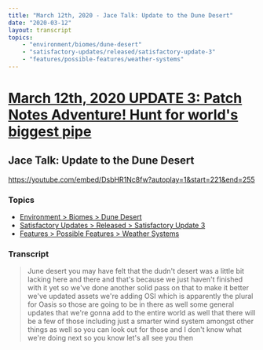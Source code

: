 ```yaml
---
title: "March 12th, 2020 - Jace Talk: Update to the Dune Desert"
date: "2020-03-12"
layout: transcript
topics: 
    - "environment/biomes/dune-desert"
    - "satisfactory-updates/released/satisfactory-update-3"
    - "features/possible-features/weather-systems"
---
```

# [March 12th, 2020 UPDATE 3: Patch Notes Adventure! Hunt for world's biggest pipe](../2020-03-12.md)
## Jace Talk: Update to the Dune Desert
https://youtube.com/embed/DsbHR1Nc8fw?autoplay=1&start=221&end=255
### Topics
* [Environment > Biomes > Dune Desert](../topics/environment/biomes/dune-desert.md)
* [Satisfactory Updates > Released > Satisfactory Update 3](../topics/satisfactory-updates/released/satisfactory-update-3.md)
* [Features > Possible Features > Weather Systems](../topics/features/possible-features/weather-systems.md)

### Transcript

> June desert you may have felt that the
> dudn't desert was a little bit lacking
> here and there and that's because we
> just haven't finished with it yet so
> we've done another solid pass on that to
> make it better we've updated assets
> we're adding OSI which is apparently the
> plural for Oasis so those are going to
> be in there as well some general updates
> that we're gonna add to the entire world
> as well that there will be a few of
> those including just a smarter wind
> system amongst other things as well so
> you can look out for those and I don't
> know what we're doing next so you know
> let's all see you then
